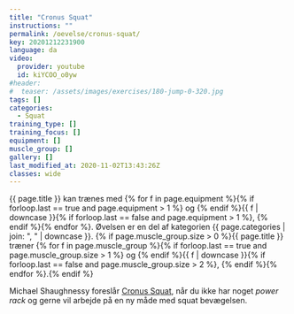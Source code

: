```yaml
---
title: "Cronus Squat"
instructions: ""
permalink: /oevelse/cronus-squat/
key: 20201212231900
language: da
video:
  provider: youtube
  id: kiYCOO_o0yw
#header:
#  teaser: /assets/images/exercises/180-jump-0-320.jpg
tags: []
categories:
  - Squat
training_type: []
training_focus: []
equipment: []
muscle_group: []
gallery: []
last_modified_at: 2020-11-02T13:43:26Z
classes: wide
---
```


{{ page.title }} kan trænes med {% for f in page.equipment %}{% if forloop.last == true and page.equipment > 1 %} og {% endif %}{{ f | downcase  }}{% if forloop.last == false and page.equipment > 1 %}, {% endif %}{% endfor %}. Øvelsen er en del af kategorien {{ page.categories | join: ", " | downcase }}. {% if page.muscle_group.size > 0 %}{{ page.title }} træner {% for f in page.muscle_group %}{% if forloop.last == true and page.muscle_group.size > 1 %} og {% endif %}{{ f | downcase }}{% if forloop.last == false and page.muscle_group.size > 2 %}, {% endif %}{% endfor %}.{% endif %}

Michael Shaughnessy foreslår [Cronus Squat](https://www.t-nation.com/training/tip-the-cronus-squat), når du ikke har noget _power rack_ og gerne vil arbejde på en ny måde med squat bevægelsen.
